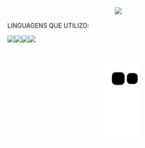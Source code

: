<div align="center">
  <kbd>
    <img style="height: 350px; width: auto;" src="https://github.com/matheusfladislau/IMG-Readme/blob/main/IMG.png">
  </kbd>
</div>

LINGUAGENS QUE UTILIZO:
<div style="display: flex; flex-direction: row;">
  
  <kbd>
  <img style="height: 50px;" src="https://cdn.jsdelivr.net/gh/devicons/devicon/icons/csharp/csharp-plain.svg" />
  </kbd>
  <img style="height: 50px;" src="https://cdn.jsdelivr.net/gh/devicons/devicon/icons/css3/css3-plain-wordmark.svg" />
  <img style="height: 50px;" src="https://cdn.jsdelivr.net/gh/devicons/devicon/icons/html5/html5-plain-wordmark.svg" />
  <img style="height: 50px;" src="https://cdn.jsdelivr.net/gh/devicons/devicon/icons/mysql/mysql-original-wordmark.svg" />
</div>

<div align="center"> 
  <img src="https://github.com/MatheusFLadislau/Snake/blob/output/github-contribution-grid-snake.svg">
</div>
